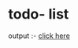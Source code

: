 # todo- list
output :- <a href ="https://drive.google.com/file/d/16XzWcEtCtO6rekBL-WG6xJf8Rh5Qcs34/view?usp=sharing">click here</a>
